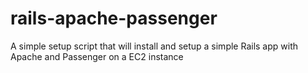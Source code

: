 rails-apache-passenger
======================

A simple setup script that will install and setup a simple Rails app with Apache and Passenger on a EC2 instance
